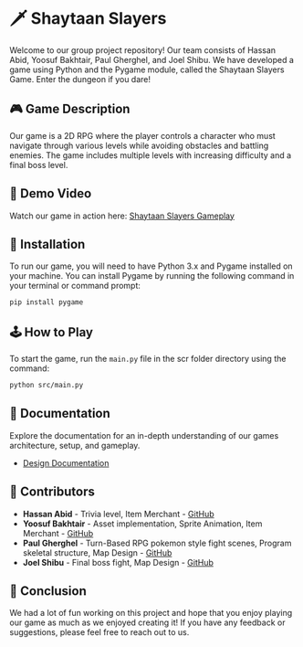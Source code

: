 # 🗡️ Shaytaan Slayers


Welcome to our group project repository! Our team consists of Hassan Abid, Yoosuf Bakhtair, Paul Gherghel, and Joel Shibu. We have developed a game using Python and the Pygame module, called the Shaytaan Slayers Game. Enter the dungeon if you dare!


## 🎮 Game Description


Our game is a 2D RPG where the player controls a character who must navigate through various levels while avoiding obstacles and battling enemies. The game includes multiple levels with increasing difficulty and a final boss level.

## 🎥 Demo Video


Watch our game in action here: [Shaytaan Slayers Gameplay](https://youtu.be/ajOuMQInj44)


## 🚀 Installation


To run our game, you will need to have Python 3.x and Pygame installed on your machine. You can install Pygame by running the following command in your terminal or command prompt:


```bash
pip install pygame
```


## 🕹️ How to Play


To start the game, run the `main.py` file in the scr folder directory using the command:

```bash
python src/main.py
```

## 📖 Documentation

Explore the documentation for an in-depth understanding of our games architecture, setup, and gameplay.

- [Design Documentation](Documentation.pdf)


## 👥 Contributors


- **Hassan Abid** - Trivia level, Item Merchant - [GitHub](https://github.com/habid22)
- **Yoosuf Bakhtair** - Asset implementation, Sprite Animation, Item Merchant - [GitHub](https://github.com/ybakhtai)
- **Paul Gherghel** - Turn-Based RPG pokemon style fight scenes, Program skeletal structure, Map Design - [GitHub](https://github.com/ClutchForce)
- **Joel Shibu** - Final boss fight, Map Design - [GitHub](https://github.com/jpayippa)


## 📝 Conclusion


We had a lot of fun working on this project and hope that you enjoy playing our game as much as we enjoyed creating it! If you have any feedback or suggestions, please feel free to reach out to us.
```
